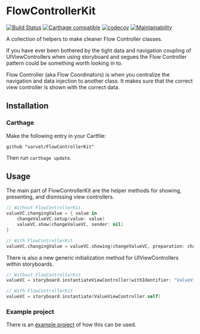 # FlowControllerKit

[![Build Status](https://travis-ci.org/varvet/FlowControllerKit.svg?branch=master)](https://travis-ci.org/varvet/FlowControllerKit)
[![Carthage compatible](https://img.shields.io/badge/Carthage-compatible-4BC51D.svg?style=flat)](https://github.com/Carthage/Carthage)
[![codecov](https://codecov.io/gh/varvet/FlowControllerKit/branch/master/graph/badge.svg)](https://codecov.io/gh/varvet/FlowControllerKit)
[![Maintainability](https://api.codeclimate.com/v1/badges/13aa1c41bd9bd6399fe5/maintainability)](https://codeclimate.com/github/varvet/FlowControllerKit/maintainability)

A collection of helpers to make cleaner Flow Controller classes.

If you have ever been bothered by the tight data and navigation coupling of UIViewControllers when using storyboard and segues the Flow Controller pattern could be something worth looking in to.

Flow Controller (aka Flow Coordinators) is when you centralize the navigation and data injection to another class. It makes sure that the correct view controller is shown with the correct data.

## Installation

### Carthage

Make the following entry in your Cartfile:

```
github "varvet/FlowControllerKit"
```

Then run `carthage update`.

## Usage

The main part of FlowControllerKit are the helper methods for showing, presenting, and dismissing view controllers.

```swift
// Without FlowControllerKit
valueVC.changingValue = { value in
    changeValueVC.setup(value: value)
    valueVC.show(changeValueVC, sender: nil)
}

// With FlowControllerKit
valueVC.changingValue = valueVC.showing(changeValueVC, preparation: changeValueVC.setup(value:))
```

There is also a new generic initialization method for UIViewControllers within storyboards.

```swift
// Without FlowControllerKit
valueVC = storyboard.instantiateViewController(withIdentifier: "ValueViewController") as! ValueViewController

// With FlowControllerKit
valueVC = storyboard.instantiate(ValueViewController.self)
```

### Example project

There is an [example project][example] of how this can be used.

[example]: https://github.com/varvet/FlowControllerKit/tree/feature/travis-ci/Example